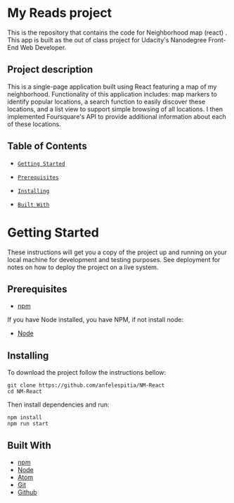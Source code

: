 # My Reads project
This is the repository that contains the code for Neighborhood map (react) . This app is built as the out of class project for Udacity's Nanodegree Front-End Web Developer. 

## Project description

This is a single-page application built using React featuring a map of my neighborhood. Functionality of this application includes: map markers to identify popular locations, a search function to easily discover these locations, and a list view to support simple browsing of all locations. I then implemented Foursquare's API to provide additional information about each of these locations.


## Table of Contents

* [`Getting Started`](#GettingStarted)

* [`Prerequisites`](#Prerequisites)

* [`Installing`](#Installing)

* [`Built With`](#BuiltWith)


# Getting Started
These instructions will get you a copy of the project up and running on your local machine for development and testing purposes. See deployment for notes on how to deploy the project on a live system.

## Prerequisites
* [npm](https://www.npmjs.com/)

If you have Node installed, you have NPM, if not install node:

* [Node](https://nodejs.org/en/)
## Installing
To download the project follow the instructions bellow:

```
git clone https://github.com/anfelespitia/NM-React
cd NM-React
```

Then install dependencies and run:

```
npm install
npm run start
```


## Built With
* [npm](https://www.npmjs.com/)
* [Node](https://nodejs.org/en/)
* [Atom](https://atom.io/)
* [Git](https://git-scm.com/)
* [Github](https://github.com/)
